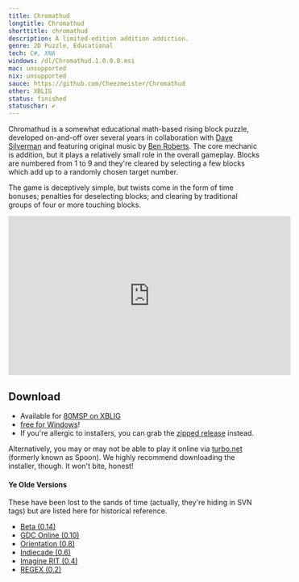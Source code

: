 ```yaml
---
title: Chromathud
longtitle: Chromathud
shorttitle: chromathud
description: A limited-edition addition addiction.
genre: 2D Puzzle, Educational
tech: C#, XNA 
windows: /dl/Chromathud.1.0.0.0.msi
mac: unsupported
nix: unsupported
sauce: https://github.com/Cheezmeister/Chromathud
other: XBLIG
status: finished
statuschar: ✔
--- 
```


Chromathud is a somewhat educational math-based rising block puzzle, developed on-and-off over several years in collaboration with [Dave Silverman](http://davesilvermanart.com/) and featuring original music by [Ben Roberts](http://www.benrobertscomposer.com/).
The core mechanic is addition, but it plays a relatively small role in the overall gameplay. 
Blocks are numbered from 1 to 9 and they're cleared by selecting a few blocks which add up to a randomly chosen target number. 


The game is deceptively simple, but twists come in the form of time bonuses; penalties for deselecting blocks; and clearing by traditional groups of four or more touching blocks. 

<iframe width="560" height="315" src="http://www.youtube.com/embed/jBqc_PjGK08" frameborder="0" allowfullscreen></iframe>


## Download ##
- Available for [80MSP on XBLIG](http://marketplace.xbox.com/en-US/Product/Chromathud/66acd000-77fe-1000-9115-d80258550cc3) 
- [free for Windows]({{windows}})! 
- If you're allergic to installers, you can grab the [zipped release](/dl/Chromathud.1.0.0.0.7z) instead. 

Alternatively, you may or may not be able to play it online via [turbo.net](https://turbo.net/apps/chromathud) (formerly known as Spoon). We highly recommend downloading the installer, though. It won't bite, honest!


#### Ye Olde Versions ####

These have been lost to the sands of time (actually, they're hiding in SVN tags) but are listed here for historical reference.

- [Beta (0.14)](/dl/Chromathud_Beta.zip)
- [GDC Online (0.10)](/dl/Chromathud_GDC.zip)
- [Orientation (0.8)](/dl/Chromathud_Orientation.zip)
- [Indiecade (0.6)](/dl/Chromathud_Indiecade.zip)
- [Imagine RIT (0.4)](/dl/Chromathud_Imagine.zip)
- [REGEX (0.2)](/dl/Chromathud_REGEX.zip)


